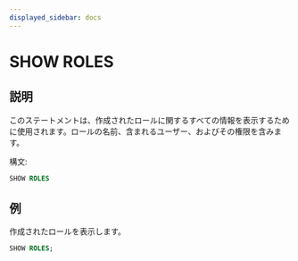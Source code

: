 ```yaml
---
displayed_sidebar: docs
---
```


# SHOW ROLES

## 説明

このステートメントは、作成されたロールに関するすべての情報を表示するために使用されます。ロールの名前、含まれるユーザー、およびその権限を含みます。

構文:

```sql
SHOW ROLES
```

## 例

作成されたロールを表示します。

```sql
SHOW ROLES;
```